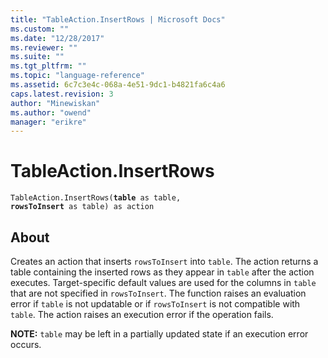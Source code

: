 ```yaml
---
title: "TableAction.InsertRows | Microsoft Docs"
ms.custom: ""
ms.date: "12/28/2017"
ms.reviewer: ""
ms.suite: ""
ms.tgt_pltfrm: ""
ms.topic: "language-reference"
ms.assetid: 6c7c3e4c-068a-4e51-9dc1-b4821fa6c4a6
caps.latest.revision: 3
author: "Minewiskan"
ms.author: "owend"
manager: "erikre"
---
```

# TableAction.InsertRows
<code>TableAction.InsertRows(<b>table</b> as table, <b>rowsToInsert</b> as table) as action</code>  
## About  
Creates an action that inserts <code>rowsToInsert</code> into <code>table</code>. The action returns a table containing the inserted rows as they appear in <code>table</code> after the action executes. Target-specific default values are used for the columns in <code>table</code> that are not specified in <code>rowsToInsert</code>. The function raises an evaluation error if <code>table</code> is not updatable or if <code>rowsToInsert</code> is not compatible with <code>table</code>. The action raises an execution error if the operation fails.   
  
<b>NOTE:</b> <code>table</code> may be left in a partially updated state if an execution error occurs.  
